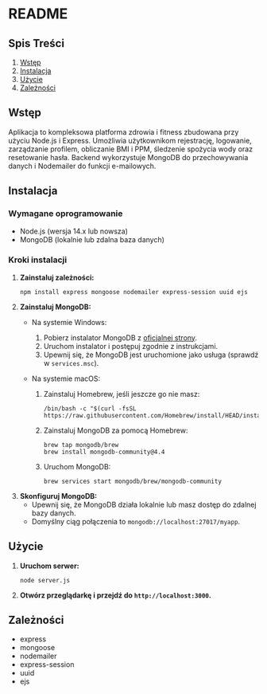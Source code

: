 # README

## Spis Treści
1. [Wstęp](#wstęp)
2. [Instalacja](#instalacja)
3. [Użycie](#użycie)
4. [Zależności](#zależności)

## Wstęp
Aplikacja to kompleksowa platforma zdrowia i fitness zbudowana przy użyciu Node.js i Express. Umożliwia użytkownikom rejestrację, logowanie, zarządzanie profilem, obliczanie BMI i PPM, śledzenie spożycia wody oraz resetowanie hasła. Backend wykorzystuje MongoDB do przechowywania danych i Nodemailer do funkcji e-mailowych.
## Instalacja
### Wymagane oprogramowanie
- Node.js (wersja 14.x lub nowsza)
- MongoDB (lokalnie lub zdalna baza danych)
### Kroki instalacji
1. **Zainstaluj zależności:**
    ``` 
    npm install express mongoose nodemailer express-session uuid ejs
    ```
2. **Zainstaluj MongoDB:**
    - Na systemie Windows:
      1. Pobierz instalator MongoDB z [oficjalnej strony](https://www.mongodb.com/try/download/community).
      2. Uruchom instalator i postępuj zgodnie z instrukcjami.
      3. Upewnij się, że MongoDB jest uruchomione jako usługa (sprawdź w `services.msc`).

    - Na systemie macOS:
      1. Zainstaluj Homebrew, jeśli jeszcze go nie masz:
          ```
          /bin/bash -c "$(curl -fsSL https://raw.githubusercontent.com/Homebrew/install/HEAD/install.sh)"
          ```
      2. Zainstaluj MongoDB za pomocą Homebrew:
          ```
          brew tap mongodb/brew
          brew install mongodb-community@4.4
          ```
      3. Uruchom MongoDB:
          ```
          brew services start mongodb/brew/mongodb-community
          ```
4. **Skonfiguruj MongoDB:**
    - Upewnij się, że MongoDB działa lokalnie lub masz dostęp do zdalnej bazy danych.
    - Domyślny ciąg połączenia to `mongodb://localhost:27017/myapp`.
## Użycie
1. **Uruchom serwer:**
    ```
    node server.js
    ```
2. **Otwórz przeglądarkę i przejdź do `http://localhost:3000`.**
## Zależności
- express
- mongoose
- nodemailer
- express-session
- uuid
- ejs
